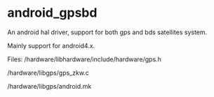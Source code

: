# android_gpsbd
An android hal driver, support for both gps and bds satellites system.

Mainly support for android4.x.

Files:
/hardware/libhardware/include/hardware/gps.h

/hardware/libgps/gps_zkw.c

/hardware/libgps/android.mk
